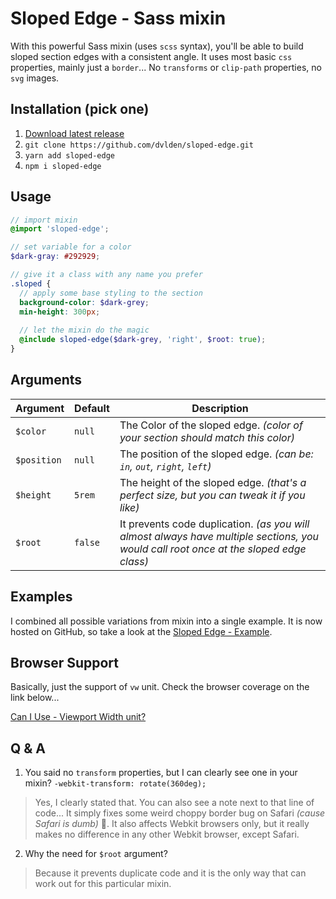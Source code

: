 # Sloped Edge - Sass mixin

With this powerful Sass mixin (uses `scss` syntax), you'll be able to build sloped section edges with a consistent angle.
It uses most basic `css` properties, mainly just a `border`... No `transforms` or `clip-path` properties, no `svg` images.


## Installation (pick one)

1. [Download latest release](https://github.com/dvlden/sloped-edge/releases)
2. `git clone https://github.com/dvlden/sloped-edge.git`
3. `yarn add sloped-edge`
4. `npm i sloped-edge`


## Usage

```scss
// import mixin
@import 'sloped-edge';

// set variable for a color
$dark-gray: #292929;

// give it a class with any name you prefer
.sloped {
  // apply some base styling to the section
  background-color: $dark-grey;
  min-height: 300px;
  
  // let the mixin do the magic
  @include sloped-edge($dark-grey, 'right', $root: true);
}
```

## Arguments

| Argument    | Default | Description |
| ----------- | ------- | ----------- |
| `$color`    | `null`  | The Color of the sloped edge. _(color of your section should match this color)_ |
| `$position` | `null`  | The position of the sloped edge. _(can be: `in`, `out`, `right`, `left`)_ |
| `$height`   | `5rem`  | The height of the sloped edge. _(that's a perfect size, but you can tweak it if you like)_ |
| `$root`     | `false` | It prevents code duplication. _(as you will almost always have multiple sections, you would call root once at the sloped edge class)_ |


## Examples

I combined all possible variations from mixin into a single example. It is now hosted on GitHub, so take a look at the [Sloped Edge - Example](https://dvlden.github.io/sloped-edge/).


## Browser Support

Basically, just the support of `vw` unit. Check the browser coverage on the link below...

[Can I Use - Viewport Width unit?](https://caniuse.com/#search=vw)


## Q & A

1. You said no `transform` properties, but I can clearly see one in your mixin? `-webkit-transform: rotate(360deg);`

> Yes, I clearly stated that. You can also see a note next to that line of code... It simply fixes some weird choppy border bug on Safari _(cause Safari is dumb)_ :punch:. It also affects Webkit browsers only, but it really makes no difference in any other Webkit browser, except Safari.

2. Why the need for `$root` argument? 

> Because it prevents duplicate code and it is the only way that can work out for this particular mixin.
